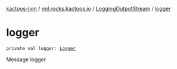 [kactoos-jvm](../../index.md) / [nnl.rocks.kactoos.io](../index.md) / [LoggingOutputStream](index.md) / [logger](./logger.md)

# logger

`private val logger: `[`Logger`](http://docs.oracle.com/javase/8/docs/api/java/util/logging/Logger.html)

Message logger

